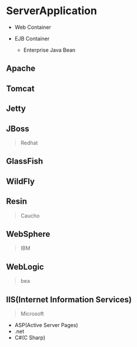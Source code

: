 # ServerApplication


- Web Container

- EJB Container
    - Enterprise Java Bean



## Apache
## Tomcat
## Jetty
## JBoss
> Redhat
## GlassFish
## WildFly

## Resin
> Caucho
## WebSphere
> IBM
## WebLogic
> bea
## IIS(Internet Information Services)
> Microsoft

- ASP(Active Server Pages)
- .net
- C#(C Sharp)